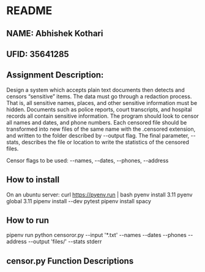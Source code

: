 # README

## NAME: Abhishek Kothari
## UFID: 35641285


## Assignment Description:
Design a system which accepts plain text documents then detects and censors “sensitive” items. The data must go through a redaction process. That is, all sensitive names, places, and other sensitive information must be hidden. Documents such as police reports, court transcripts, and hospital records all contain sensitive information. The program should look to censor all names and dates, and phone numbers. Each censored file should be transformed into new files of the same name with the .censored extension, and written to the folder described by --output flag. The final parameter, --stats, describes the file or location to write the statistics of the censored files. 

Censor flags to be used: --names, --dates, --phones, --address 

## How to install
On an ubuntu server: 
curl https://pyenv.run | bash
pyenv install 3.11
pyenv global 3.11
pipenv install --dev pytest
pipenv install spacy


## How to run
pipenv run python censoror.py --input '*.txt' --names --dates --phones --address --output 'files/' --stats stderr


## censor.py Function Descriptions